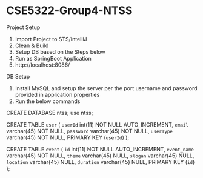 # CSE5322-Group4-NTSS

Project Setup

1. Import Project to STS/IntelliJ
2. Clean & Build
3. Setup DB based on the Steps below
4. Run as SpringBoot Application
5. http://localhost:8086/


DB Setup
1. Install MySQL and setup the server per the port username and password provided in application.properties
2. Run the below commands

CREATE DATABASE ntss;
use ntss;

CREATE TABLE `user` (
`userId` int(11) NOT NULL AUTO_INCREMENT,
`email` varchar(45) NOT NULL,
`password` varchar(45) NOT NULL,
`userType` varchar(45) NOT NULL,
PRIMARY KEY (`userId`)
);

CREATE TABLE `event` (
`id` int(11) NOT NULL AUTO_INCREMENT,
`event_name` varchar(45) NOT NULL,
`theme` varchar(45) NULL,
`slogan` varchar(45) NULL,
`location` varchar(45) NULL,
`duration` varchar(45) NULL,
PRIMARY KEY (`id`)
);
